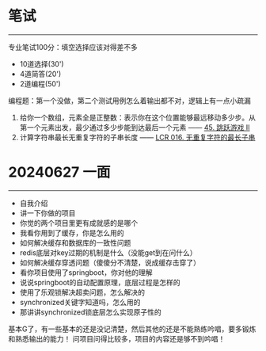 # 笔试
---
专业笔试100分：填空选择应该对得差不多
- 10道选择(30')
- 4道简答(20')
- 2道编程(50') 

编程题：第一个没做，第二个测试用例怎么着输出都不对，逻辑上有一点小疏漏
1. 给你一个数组，元素全是正整数：表示你在这个位置能够最远移动多少步。从第一个元素出发，最少通过多少步能到达最后一个元素 —— [45. 跳跃游戏 II](https://leetcode.cn/problems/jump-game-ii/)
2. 计算字符串最长无重复字符的子串长度 —— [LCR 016. 无重复字符的最长子串](https://leetcode.cn/problems/wtcaE1/)
# 20240627 一面
---
- 自我介绍
- 讲一下你做的项目
- 你觉的两个项目里更有成就感的是哪个
- 我看你用到了缓存，你是怎么用的
- 如何解决缓存和数据库的一致性问题
- redis底层对key过期的机制是什么（没能get到在问什么）
- 如何解决缓存穿透问题（傻傻分不清楚，说成缓存击穿了）
- 看你项目使用了springboot，你对他的理解
- 说说springboot的自动配置原理，底层过程是怎样的
- 使用了乐观锁解决超卖问题，怎么解决的
- synchronized关键字知道吗，怎么用的
- 那讲讲synchronized锁底层怎么实现原子性的


基本G了，有一些基本的还是没记清楚，然后其他的还是不能熟练吟唱，要多锻炼和熟悉输出的能力！
问项目问得比较多，项目的内容还是够不到吟唱！